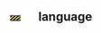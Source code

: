 ## <img src="../../.gitbook/assets/unknown.png" width="24" height=24 /><img src="../../.gitbook/assets/base.png" width="24" height=24 /> language

